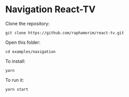 # Navigation React-TV

Clone the repository:

```shell
git clone https://github.com/raphamorim/react-tv.git
```

Open this folder:

```shell
cd examples/navigation
```

To install:

```shell
yarn
```

To run it:

```shell
yarn start
```
